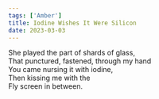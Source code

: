 ```yaml
---  
tags: ['Amber']
title: Iodine Wishes It Were Silicon
date: 2023-03-03
---
```


She played the part of shards of glass,  
That punctured, fastened, through my hand  
You came nursing it with iodine,  
Then kissing me with the  
Fly screen in between.
